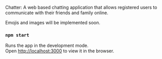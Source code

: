 Chatter:
A web based chatting application that allows registered users to communicate with their friends and family online.

Emojis and images will be implemented soon.

### `npm start`

Runs the app in the development mode.\
Open [http://localhost:3000](http://localhost:3000) to view it in the browser.
